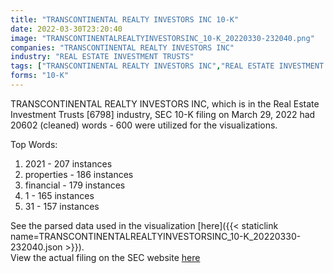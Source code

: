 ```yaml
---
title: "TRANSCONTINENTAL REALTY INVESTORS INC 10-K"
date: 2022-03-30T23:20:40
image: "TRANSCONTINENTALREALTYINVESTORSINC_10-K_20220330-232040.png"
companies: "TRANSCONTINENTAL REALTY INVESTORS INC"
industry: "REAL ESTATE INVESTMENT TRUSTS"
tags: ["TRANSCONTINENTAL REALTY INVESTORS INC","REAL ESTATE INVESTMENT TRUSTS","03-29-2022","10-K"]
forms: "10-K"
---
```

TRANSCONTINENTAL REALTY INVESTORS INC, which is in the Real Estate Investment Trusts [6798] industry, SEC 10-K filing on March 29, 2022 had 20602 (cleaned) words - 600 were utilized for the visualizations.

Top Words:
1. 2021 - 207 instances
2. properties - 186 instances
3. financial - 179 instances
4. 1 - 165 instances
5. 31 - 157 instances


See the parsed data used in the visualization [here]({{< staticlink name=TRANSCONTINENTALREALTYINVESTORSINC_10-K_20220330-232040.json >}}).  
View the actual filing on the SEC website [here](https://www.sec.gov/Archives/edgar/data/733590/0000733590-22-000003.txt)